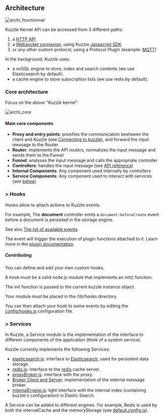 ## Architecture

![archi_fonctionnal](./images/global-overview.png)

Kuzzle Kernel API can be accessed from 3 different paths:

1. a [HTTP API](/api-reference/?http)
2. a [Websocket connexion](/api-reference/?websocket), using Kuzzle [Javascript SDK](/sdk-documentation)
3. or any other custom protocol, using a Protocol Plugin (example: [MQTT](/api-reference/?mqtt))

In the background, Kuzzle uses:

* a noSQL engine to store, index and search contents (we use Elasticsearch by default).
* a cache engine to store subscription lists (we use redis by default).

### Core architecture

Focus on the above "Kuzzle kernel":

![archi_core](./images/core-architecture.png)

#### Main core components

* **Proxy and entry points**: proxifies the communication beetween the client and Kuzzle (see [Connecting to kuzzle](/api-reference/#connecting-to-kuzzle)), and forward the input message to the Router.
* **Router**: implements the API routers, normalizes the input message and sends them to the Funnel
* **Funnel**: analyses the input message and calls the appropriate controller
* **Controllers**: handles the input message (see [API reference](/api-reference))
* **Internal Components**: Any component used internally by controllers
* **Service Components**: Any component used to interact with services (see [below](#gt-services))


### > Hooks

Hooks allow to attach actions to Kuzzle events.

For example, The **document** controller emits a `document:beforeCreate` event before a document is persisted in the storage engine.

See also [The list of available events](#kuzzle-events-list).

The event will trigger the execution of plugin functions attached to it.
Learn more in the [plugin documentation](#plugins).

##### Contributing

You can define and add your own custom hooks.

A hook must be a valid node.js module that implements an init() function.

The init function is passed to the current kuzzle instance object.

Your module must be placed in the /lib/hooks directory.

You can then attach your hook to some events by editing the [config/hooks.js](https://github.com/kuzzleio/kuzzle/blob/master/lib/config/hooks.js) configuration file.

### > Services


In Kuzzle, a Service module is the implementation of the interface to different components of the application (think of a *system* service).

Kuzzle currently implements the following Services:

* [elasticsearch.js](https://github.com/kuzzleio/kuzzle/blob/master/lib/services/elasticsearch.js): interface to [Elasticsearch](https://www.elastic.co/products/elasticsearch), used for persistent data storage.
* [redis.js](https://github.com/kuzzleio/kuzzle/blob/master/lib/services/redis.js): interface to the [redis](http://redis.io) cache server.
* [proxyBroker.js](https://github.com/kuzzleio/kuzzle/blob/master/lib/services/proxyBroker.js): interface with the proxy.
* [Broker Client and Server](https://github.com/kuzzleio/kuzzle/blob/master/lib/services/broker): implementation of the internal message broker.
* [internalEngine.js](https://github.com/kuzzleio/kuzzle/blob/master/lib/services/internalEngine.js): light interface with the internal index (containing kuzzle's configuration) in Elastic Search.


A Service can be added to different engines. For example, Redis is used by both the internalCache and the memoryStorage (see [default.config.js](https://github.com/kuzzleio/kuzzle/blob/master/default.config.js)).

